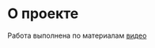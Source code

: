 # О проекте

Работа выполнена по материалам [видео](https://youtu.be/BaEm2Qv14oU?list=PL0eyrZgxdwhyfSPF6sHd7Ibm3R0THoOJd)

